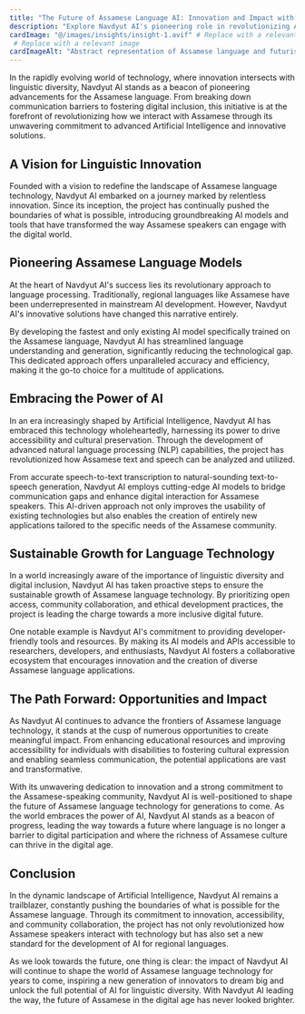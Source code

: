```yaml
---
title: "The Future of Assamese Language AI: Innovation and Impact with Navdyut AI"
description: "Explore Navdyut AI's pioneering role in revolutionizing Assamese language technology through advanced AI and innovative solutions."
cardImage: "@/images/insights/insight-1.avif" # Replace with a relevant image
 # Replace with a relevant image
cardImageAlt: "Abstract representation of Assamese language and futuristic technology"
---
```


In the rapidly evolving world of technology, where innovation intersects with linguistic diversity, Navdyut AI stands as a beacon of pioneering advancements for the Assamese language. From breaking down communication barriers to fostering digital inclusion, this initiative is at the forefront of revolutionizing how we interact with Assamese through its unwavering commitment to advanced Artificial Intelligence and innovative solutions.

## A Vision for Linguistic Innovation

Founded with a vision to redefine the landscape of Assamese language technology, Navdyut AI embarked on a journey marked by relentless innovation. Since its inception, the project has continually pushed the boundaries of what is possible, introducing groundbreaking AI models and tools that have transformed the way Assamese speakers can engage with the digital world.

## Pioneering Assamese Language Models

At the heart of Navdyut AI's success lies its revolutionary approach to language processing. Traditionally, regional languages like Assamese have been underrepresented in mainstream AI development. However, Navdyut AI's innovative solutions have changed this narrative entirely.

By developing the fastest and only existing AI model specifically trained on the Assamese language, Navdyut AI has streamlined language understanding and generation, significantly reducing the technological gap. This dedicated approach offers unparalleled accuracy and efficiency, making it the go-to choice for a multitude of applications.

## Embracing the Power of AI

In an era increasingly shaped by Artificial Intelligence, Navdyut AI has embraced this technology wholeheartedly, harnessing its power to drive accessibility and cultural preservation. Through the development of advanced natural language processing (NLP) capabilities, the project has revolutionized how Assamese text and speech can be analyzed and utilized.

From accurate speech-to-text transcription to natural-sounding text-to-speech generation, Navdyut AI employs cutting-edge AI models to bridge communication gaps and enhance digital interaction for Assamese speakers. This AI-driven approach not only improves the usability of existing technologies but also enables the creation of entirely new applications tailored to the specific needs of the Assamese community.

## Sustainable Growth for Language Technology

In a world increasingly aware of the importance of linguistic diversity and digital inclusion, Navdyut AI has taken proactive steps to ensure the sustainable growth of Assamese language technology. By prioritizing open access, community collaboration, and ethical development practices, the project is leading the charge towards a more inclusive digital future.

One notable example is Navdyut AI's commitment to providing developer-friendly tools and resources. By making its AI models and APIs accessible to researchers, developers, and enthusiasts, Navdyut AI fosters a collaborative ecosystem that encourages innovation and the creation of diverse Assamese language applications.

## The Path Forward: Opportunities and Impact

As Navdyut AI continues to advance the frontiers of Assamese language technology, it stands at the cusp of numerous opportunities to create meaningful impact. From enhancing educational resources and improving accessibility for individuals with disabilities to fostering cultural expression and enabling seamless communication, the potential applications are vast and transformative.

With its unwavering dedication to innovation and a strong commitment to the Assamese-speaking community, Navdyut AI is well-positioned to shape the future of Assamese language technology for generations to come. As the world embraces the power of AI, Navdyut AI stands as a beacon of progress, leading the way towards a future where language is no longer a barrier to digital participation and where the richness of Assamese culture can thrive in the digital age.

## Conclusion

In the dynamic landscape of Artificial Intelligence, Navdyut AI remains a trailblazer, constantly pushing the boundaries of what is possible for the Assamese language. Through its commitment to innovation, accessibility, and community collaboration, the project has not only revolutionized how Assamese speakers interact with technology but has also set a new standard for the development of AI for regional languages.

As we look towards the future, one thing is clear: the impact of Navdyut AI will continue to shape the world of Assamese language technology for years to come, inspiring a new generation of innovators to dream big and unlock the full potential of AI for linguistic diversity. With Navdyut AI leading the way, the future of Assamese in the digital age has never looked brighter.
